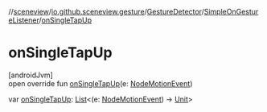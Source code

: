 //[sceneview](../../../../index.md)/[io.github.sceneview.gesture](../../index.md)/[GestureDetector](../index.md)/[SimpleOnGestureListener](index.md)/[onSingleTapUp](on-single-tap-up.md)

# onSingleTapUp

[androidJvm]\
open override fun [onSingleTapUp](on-single-tap-up.md)(e: [NodeMotionEvent](../../-node-motion-event/index.md))

var [onSingleTapUp](on-single-tap-up.md): [List](https://kotlinlang.org/api/latest/jvm/stdlib/kotlin.collections/-list/index.html)&lt;(e: [NodeMotionEvent](../../-node-motion-event/index.md)) -&gt; [Unit](https://kotlinlang.org/api/latest/jvm/stdlib/kotlin/-unit/index.html)&gt;
